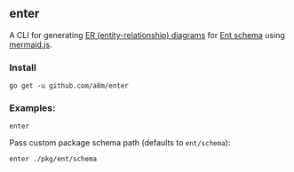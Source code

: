 ## enter

A CLI for generating [ER (entity-relationship) diagrams](https://en.wikipedia.org/wiki/Entity%E2%80%93relationship_model)
for [Ent schema](https://entgo.io/docs/schema-def) using [mermaid.js](https://mermaid-js.github.io).

### Install

```
go get -u github.com/a8m/enter
```

### Examples:

```
enter 
```

Pass custom package schema path (defaults to `ent/schema`):

```
enter ./pkg/ent/schema
```
